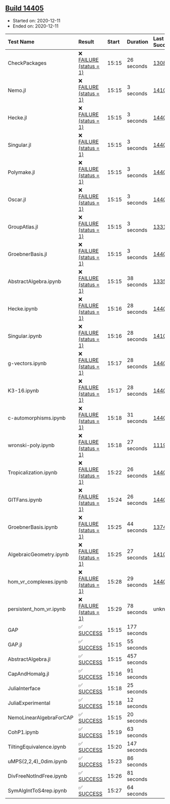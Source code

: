 ## [Build 14405](https://oscarci.mathematik.uni-kl.de/job/oscar/14405/)

* Started on: 2020-12-11
* Ended on: 2020-12-11

| Test Name    | Result | Start | Duration | Last Success | First Failure |
|:-------------|:-------|:------|:---------|:-------------|:--------------|
| CheckPackages | ❌ [FAILURE (status = 1)](https://oscarci.mathematik.uni-kl.de/job/oscar/14405/artifact/logs/build-14405/CheckPackages.log) | 15:15 | 26 seconds | [13085](https://oscarci.mathematik.uni-kl.de/job/oscar/13085/) | [13086](https://oscarci.mathematik.uni-kl.de/job/oscar/13086/) |
| Nemo.jl | ❌ [FAILURE (status = 1)](https://oscarci.mathematik.uni-kl.de/job/oscar/14405/artifact/logs/build-14405/Nemo.jl.log) | 15:15 | 3 seconds | [14101](https://oscarci.mathematik.uni-kl.de/job/oscar/14101/) | [14102](https://oscarci.mathematik.uni-kl.de/job/oscar/14102/) |
| Hecke.jl | ❌ [FAILURE (status = 1)](https://oscarci.mathematik.uni-kl.de/job/oscar/14405/artifact/logs/build-14405/Hecke.jl.log) | 15:15 | 3 seconds | [14404](https://oscarci.mathematik.uni-kl.de/job/oscar/14404/) | [14405](https://oscarci.mathematik.uni-kl.de/job/oscar/14405/) |
| Singular.jl | ❌ [FAILURE (status = 1)](https://oscarci.mathematik.uni-kl.de/job/oscar/14405/artifact/logs/build-14405/Singular.jl.log) | 15:15 | 3 seconds | [14404](https://oscarci.mathematik.uni-kl.de/job/oscar/14404/) | [14405](https://oscarci.mathematik.uni-kl.de/job/oscar/14405/) |
| Polymake.jl | ❌ [FAILURE (status = 1)](https://oscarci.mathematik.uni-kl.de/job/oscar/14405/artifact/logs/build-14405/Polymake.jl.log) | 15:15 | 3 seconds | [14404](https://oscarci.mathematik.uni-kl.de/job/oscar/14404/) | [14405](https://oscarci.mathematik.uni-kl.de/job/oscar/14405/) |
| Oscar.jl | ❌ [FAILURE (status = 1)](https://oscarci.mathematik.uni-kl.de/job/oscar/14405/artifact/logs/build-14405/Oscar.jl.log) | 15:15 | 3 seconds | [14404](https://oscarci.mathematik.uni-kl.de/job/oscar/14404/) | [14405](https://oscarci.mathematik.uni-kl.de/job/oscar/14405/) |
| GroupAtlas.jl | ❌ [FAILURE (status = 1)](https://oscarci.mathematik.uni-kl.de/job/oscar/14405/artifact/logs/build-14405/GroupAtlas.jl.log) | 15:15 | 3 seconds | [13311](https://oscarci.mathematik.uni-kl.de/job/oscar/13311/) | [13312](https://oscarci.mathematik.uni-kl.de/job/oscar/13312/) |
| GroebnerBasis.jl | ❌ [FAILURE (status = 1)](https://oscarci.mathematik.uni-kl.de/job/oscar/14405/artifact/logs/build-14405/GroebnerBasis.jl.log) | 15:15 | 3 seconds | [14404](https://oscarci.mathematik.uni-kl.de/job/oscar/14404/) | [14405](https://oscarci.mathematik.uni-kl.de/job/oscar/14405/) |
| AbstractAlgebra.ipynb | ❌ [FAILURE (status = 1)](https://oscarci.mathematik.uni-kl.de/job/oscar/14405/artifact/logs/build-14405/AbstractAlgebra.ipynb.log) | 15:15 | 38 seconds | [13355](https://oscarci.mathematik.uni-kl.de/job/oscar/13355/) | [13356](https://oscarci.mathematik.uni-kl.de/job/oscar/13356/) |
| Hecke.ipynb | ❌ [FAILURE (status = 1)](https://oscarci.mathematik.uni-kl.de/job/oscar/14405/artifact/logs/build-14405/Hecke.ipynb.log) | 15:16 | 28 seconds | [14404](https://oscarci.mathematik.uni-kl.de/job/oscar/14404/) | [14405](https://oscarci.mathematik.uni-kl.de/job/oscar/14405/) |
| Singular.ipynb | ❌ [FAILURE (status = 1)](https://oscarci.mathematik.uni-kl.de/job/oscar/14405/artifact/logs/build-14405/Singular.ipynb.log) | 15:16 | 28 seconds | [14101](https://oscarci.mathematik.uni-kl.de/job/oscar/14101/) | [14102](https://oscarci.mathematik.uni-kl.de/job/oscar/14102/) |
| g-vectors.ipynb | ❌ [FAILURE (status = 1)](https://oscarci.mathematik.uni-kl.de/job/oscar/14405/artifact/logs/build-14405/g-vectors.ipynb.log) | 15:17 | 28 seconds | [14404](https://oscarci.mathematik.uni-kl.de/job/oscar/14404/) | [14405](https://oscarci.mathematik.uni-kl.de/job/oscar/14405/) |
| K3-16.ipynb | ❌ [FAILURE (status = 1)](https://oscarci.mathematik.uni-kl.de/job/oscar/14405/artifact/logs/build-14405/K3-16.ipynb.log) | 15:17 | 28 seconds | [14404](https://oscarci.mathematik.uni-kl.de/job/oscar/14404/) | [14405](https://oscarci.mathematik.uni-kl.de/job/oscar/14405/) |
| c-automorphisms.ipynb | ❌ [FAILURE (status = 1)](https://oscarci.mathematik.uni-kl.de/job/oscar/14405/artifact/logs/build-14405/c-automorphisms.ipynb.log) | 15:18 | 31 seconds | [14404](https://oscarci.mathematik.uni-kl.de/job/oscar/14404/) | [14405](https://oscarci.mathematik.uni-kl.de/job/oscar/14405/) |
| wronski-poly.ipynb | ❌ [FAILURE (status = 1)](https://oscarci.mathematik.uni-kl.de/job/oscar/14405/artifact/logs/build-14405/wronski-poly.ipynb.log) | 15:18 | 27 seconds | [11192](https://oscarci.mathematik.uni-kl.de/job/oscar/11192/) | [11193](https://oscarci.mathematik.uni-kl.de/job/oscar/11193/) |
| Tropicalization.ipynb | ❌ [FAILURE (status = 1)](https://oscarci.mathematik.uni-kl.de/job/oscar/14405/artifact/logs/build-14405/Tropicalization.ipynb.log) | 15:22 | 26 seconds | [14404](https://oscarci.mathematik.uni-kl.de/job/oscar/14404/) | [14405](https://oscarci.mathematik.uni-kl.de/job/oscar/14405/) |
| GITFans.ipynb | ❌ [FAILURE (status = 1)](https://oscarci.mathematik.uni-kl.de/job/oscar/14405/artifact/logs/build-14405/GITFans.ipynb.log) | 15:24 | 26 seconds | [14404](https://oscarci.mathematik.uni-kl.de/job/oscar/14404/) | [14405](https://oscarci.mathematik.uni-kl.de/job/oscar/14405/) |
| GroebnerBasis.ipynb | ❌ [FAILURE (status = 1)](https://oscarci.mathematik.uni-kl.de/job/oscar/14405/artifact/logs/build-14405/GroebnerBasis.ipynb.log) | 15:25 | 44 seconds | [13748](https://oscarci.mathematik.uni-kl.de/job/oscar/13748/) | [13749](https://oscarci.mathematik.uni-kl.de/job/oscar/13749/) |
| AlgebraicGeometry.ipynb | ❌ [FAILURE (status = 1)](https://oscarci.mathematik.uni-kl.de/job/oscar/14405/artifact/logs/build-14405/AlgebraicGeometry.ipynb.log) | 15:25 | 27 seconds | [14101](https://oscarci.mathematik.uni-kl.de/job/oscar/14101/) | [14102](https://oscarci.mathematik.uni-kl.de/job/oscar/14102/) |
| hom_vr_complexes.ipynb | ❌ [FAILURE (status = 1)](https://oscarci.mathematik.uni-kl.de/job/oscar/14405/artifact/logs/build-14405/hom_vr_complexes.ipynb.log) | 15:28 | 29 seconds | [14404](https://oscarci.mathematik.uni-kl.de/job/oscar/14404/) | [14405](https://oscarci.mathematik.uni-kl.de/job/oscar/14405/) |
| persistent_hom_vr.ipynb | ❌ [FAILURE (status = 1)](https://oscarci.mathematik.uni-kl.de/job/oscar/14405/artifact/logs/build-14405/persistent_hom_vr.ipynb.log) | 15:29 | 78 seconds | unknown | unknown |
| GAP | ✅ [SUCCESS](https://oscarci.mathematik.uni-kl.de/job/oscar/14405/artifact/logs/build-14405/GAP.log) | 15:15 | 177 seconds |  |  |
| GAP.jl | ✅ [SUCCESS](https://oscarci.mathematik.uni-kl.de/job/oscar/14405/artifact/logs/build-14405/GAP.jl.log) | 15:15 | 55 seconds |  |  |
| AbstractAlgebra.jl | ✅ [SUCCESS](https://oscarci.mathematik.uni-kl.de/job/oscar/14405/artifact/logs/build-14405/AbstractAlgebra.jl.log) | 15:15 | 457 seconds |  |  |
| CapAndHomalg.jl | ✅ [SUCCESS](https://oscarci.mathematik.uni-kl.de/job/oscar/14405/artifact/logs/build-14405/CapAndHomalg.jl.log) | 15:16 | 91 seconds |  |  |
| JuliaInterface | ✅ [SUCCESS](https://oscarci.mathematik.uni-kl.de/job/oscar/14405/artifact/logs/build-14405/JuliaInterface.log) | 15:18 | 25 seconds |  |  |
| JuliaExperimental | ✅ [SUCCESS](https://oscarci.mathematik.uni-kl.de/job/oscar/14405/artifact/logs/build-14405/JuliaExperimental.log) | 15:18 | 12 seconds |  |  |
| NemoLinearAlgebraForCAP | ✅ [SUCCESS](https://oscarci.mathematik.uni-kl.de/job/oscar/14405/artifact/logs/build-14405/NemoLinearAlgebraForCAP.log) | 15:15 | 20 seconds |  |  |
| CohP1.ipynb | ✅ [SUCCESS](https://oscarci.mathematik.uni-kl.de/job/oscar/14405/artifact/logs/build-14405/CohP1.ipynb.log) | 15:19 | 63 seconds |  |  |
| TiltingEquivalence.ipynb | ✅ [SUCCESS](https://oscarci.mathematik.uni-kl.de/job/oscar/14405/artifact/logs/build-14405/TiltingEquivalence.ipynb.log) | 15:20 | 147 seconds |  |  |
| uMPS(2,2,4)_0dim.ipynb | ✅ [SUCCESS](https://oscarci.mathematik.uni-kl.de/job/oscar/14405/artifact/logs/build-14405/uMPS-2-2-4-_0dim.ipynb.log) | 15:23 | 86 seconds |  |  |
| DivFreeNotIndFree.ipynb | ✅ [SUCCESS](https://oscarci.mathematik.uni-kl.de/job/oscar/14405/artifact/logs/build-14405/DivFreeNotIndFree.ipynb.log) | 15:26 | 81 seconds |  |  |
| SymAlgIntToS4rep.ipynb | ✅ [SUCCESS](https://oscarci.mathematik.uni-kl.de/job/oscar/14405/artifact/logs/build-14405/SymAlgIntToS4rep.ipynb.log) | 15:27 | 64 seconds |  |  |
